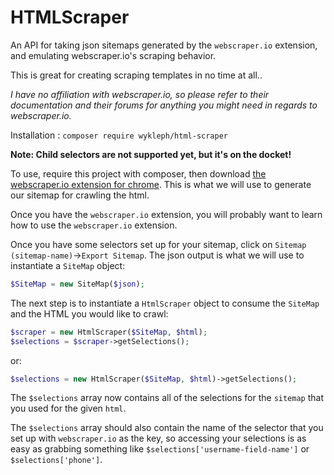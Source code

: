 # HTMLScraper

An API for taking json sitemaps generated by the `webscraper.io` extension, and emulating webscraper.io's scraping behavior.

This is great for creating scraping templates in no time at all..

_I have no affiliation with webscraper.io, so please refer to their documentation and their forums for anything you might need in regards to webscraper.io._

Installation : `composer require wykleph/html-scraper`

__Note:  Child selectors are not supported yet, but it's on the docket!__

To use, require this project with composer, then download [the webscraper.io extension for chrome](http://webscraper.io/).  This is what we will use to generate our sitemap for crawling the html.

Once you have the `webscraper.io` extension, you will probably want to learn how to use the `webscraper.io` extension.  

Once you have some selectors set up for your sitemap, click on `Sitemap (sitemap-name)`->`Export Sitemap`.  The json output is what we will use to instantiate a `SiteMap` object:

```php
$SiteMap = new SiteMap($json);
```

The next step is to instantiate a `HtmlScraper` object to consume the `SiteMap` and the HTML you would like to crawl:

```php
$scraper = new HtmlScraper($SiteMap, $html);
$selections = $scraper->getSelections();
```

or:

```php
$selections = new HtmlScraper($SiteMap, $html)->getSelections();
```

The `$selections` array now contains all of the selections for the `sitemap` that you used for the given `html`.

The `$selections` array should also contain the name of the selector that you set up with `webscraper.io` as the key,
so accessing your selections is as easy as grabbing something like `$selections['username-field-name']` or `$selections['phone']`.
